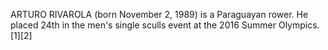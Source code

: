 ARTURO RIVAROLA (born November 2, 1989) is a Paraguayan rower. He placed 24th in the men's single sculls event at the 2016 Summer Olympics.[1][2]
